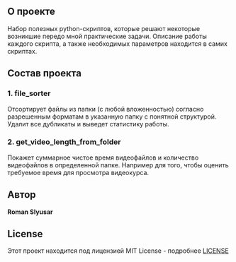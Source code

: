 
## О проекте

Набор полезных python-скриптов, которые решают некоторые возникшие передо мной практические задачи. Описание работы 
каждого скрипта, а также необходимых параметров находится в самих скриптах.

## Состав проекта

### 1. file_sorter
Отсортирует файлы из папки (с любой вложенностью) согласно разрешенным форматам в указанную папку с понятной 
структурой. Удалит все дубликаты и выведет статистику работы.

### 2. get_video_length_from_folder
Покажет суммарное чистое время видеофайлов и количество видеофайлов в определенной папке. Например для того, чтобы 
оценить требуемое время для просмотра видеокурса.

## Автор

**Roman Slyusar**

## License

Этот проект находится под лицензией MIT License - подробнее [LICENSE](LICENSE.md)